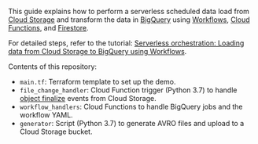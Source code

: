 This guide explains how to perform a serverless scheduled data load from [Cloud Storage](https://cloud.google.com/storage) and transform the data in [BigQuery](https://cloud.google.com/bigquery) using [Workflows](https://cloud.google.com/workflows), [Cloud Functions](https://cloud.google.com/functions), and [Firestore](https://cloud.google.com/firestore).

For detailed steps, refer to the tutorial: [Serverless orchestration: Loading data from Cloud Storage to BigQuery using Workflows](https://cloud.google.com/workflows/docs/tutorials/load-data-from-cloud-storage-to-bigquery-using-workflows).

Contents of this repository:

* `main.tf`: Terraform template to set up the demo.
* `file_change_handler`: Cloud Function trigger (Python 3.7) to handle [object finalize](https://cloud.google.com/functions/docs/calling/storage#object_finalize) events from Cloud Storage.
* `workflow_handlers`: Cloud Functions to handle BigQuery jobs and the workflow YAML.
* `generator`: Script (Python 3.7) to generate AVRO files and upload to a Cloud Storage bucket.
